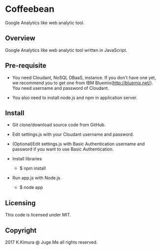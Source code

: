 # Coffeebean

Google Analytics like web analytic tool.

## Overview

Google Analytics like web analytic tool written in JavaScript.


## Pre-requisite

- You need Cloudant, NoSQL DBaaS, instance. If you don't have one yet, we recommend you to get one from IBM Bluemix(http://bluemix.net/). You need username and password of Cloudant.

- You also need to install node.js and npm in application server.

## Install

- Git clone/download source code from GitHub.

- Edit settings.js with your Cloudant username and password.

- (Optional)Edit settings.js with Basic Authentication username and password if you want to use Basic Authentication.

- Install libraries

    - $ npm install

- Run app.js with Node.js

    - $ node app


## Licensing

This code is licensed under MIT.

## Copyright

2017 K.Kimura @ Juge.Me all rights reserved.


